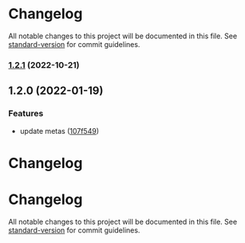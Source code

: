 # Changelog

All notable changes to this project will be documented in this file. See [standard-version](https://github.com/conventional-changelog/standard-version) for commit guidelines.

### [1.2.1](https://github.com/WebTestingTrit/practica_funcional_cypress/compare/v1.2.0...v1.2.1) (2022-10-21)

## 1.2.0 (2022-01-19)


### Features

* update metas ([107f549](https://github.com/WebTestingTrit/practica_funcional_cypress/commit/107f5498f165d5f2675107e1b2871cc662466ba4))

# Changelog





# Changelog

All notable changes to this project will be documented in this file. See [standard-version](https://github.com/conventional-changelog/standard-version) for commit guidelines.
